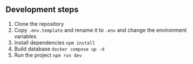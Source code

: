 ## Development steps

1. Clone the repository
2. Copy ```.env.template``` and rename it to ```.env``` and change the environment variables
3. Install dependencies ```npm install```
3. Build database ```docker compose up -d```
4. Run the project ```npm run dev```
